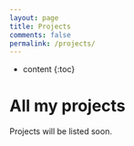 ```yaml
---
layout: page
title: Projects
comments: false
permalink: /projects/
---
```


* content
{:toc}

# All my projects
Projects will be listed soon.

